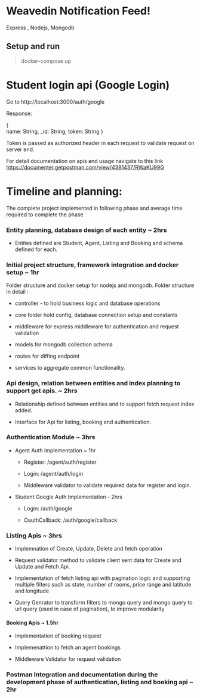 
# Weavedin Notification Feed!

Express , Nodejs, Mongodb

  

## Setup and run

> docker-compose up

  

# Student login api (Google Login)

Go to http://localhost:3000/auth/google

Response:

{ 		
		name: String,
		_id: String,
		token: String
} 

Token is passed as authorized header in each request to validate request on server end.

For detail documentation on apis and usage navigate to this link
https://documenter.getpostman.com/view/4381437/RWaKU99G

  

# Timeline and planning:

The complete project implemented in following phase and average time required to complete the phase

  

### Entity planning, database design of each entity ~ 2hrs

- Entites defined are Student, Agent, Listing and Booking and schema defined for each.

  

### Initial project structure, framework integration and docker setup ~ 1hr

 Folder structure and docker setup for nodejs and mongodb. Folder structure in detail : 
- controller - to hold business logic and database operations

- core folder hold config, database connection setup and constants

- middleware for express middleware for authentication and request validation

- models for mongodb collection schema

- routes for diffing endpoint

- services to aggregate common functionality.

  

### Api design, relation between entities and index planning to support get apis. ~ 2hrs

- Relationship defined between entities and to support fetch request index added.

- Interface for Api for listing, booking and authentication.

  

### Authentication Module ~ 3hrs

- Agent Auth implementation ~ 1hr

	- Register: /agent/auth/register

	- Login: /agent/auth/login

	- Middleware validator to validate required data for register and login.

- Student Google Auth Implementation - 2hrs

	- Login: /auth/google

	- OauthCallback: /auth/google/callback

  

### Listing Apis ~ 3hrs

- Implemnation of Create, Update, Delete and fetch operation

- Request validator method to validate client sent data for Create and Update and Fetch Api.

- Implementation of fetch listing api with pagination logic and supporting multiple filters such as state, number of rooms, price range and latitude and longitude

- Query Genrator to transform filters to mongo query and mongo query to url query (used in case of pagination), to improve modularity

  
#### Booking Apis ~ 1.5hr

- Implementation of booking request

- Implemenattion to fetch an agent bookings

- Middleware Validator for request validation

  
### Postman Integration and documentation during the development phase of authentication, listing and booking api ~ 2hr
